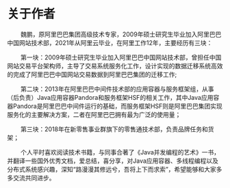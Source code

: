 # 关于作者

&nbsp;&nbsp;&nbsp;&nbsp;&nbsp;&nbsp;&nbsp;&nbsp;魏鹏，原阿里巴巴集团高级技术专家，2009年硕士研究生毕业加入阿里巴巴中国网站技术部，2021年从阿里云毕业，在阿里工作12年，主要经历有三块：

&nbsp;&nbsp;&nbsp;&nbsp;&nbsp;&nbsp;&nbsp;&nbsp;第一块：2009年硕士研究生毕业加入阿里巴巴中国网站技术部，曾担任中国网站交易平台架构师，主导了交易系统服务化工作，设计实现的数据迁移系统高效的完成了阿里巴巴中国网站交易数据到阿里巴巴集团的迁移工作;

&nbsp;&nbsp;&nbsp;&nbsp;&nbsp;&nbsp;&nbsp;&nbsp;第二块：2013年在阿里巴巴中间件技术部的应用容器与服务框架组，从事（后负责）Java应用容器Pandora和服务框架HSF的相关工作，其中Java应用容器Pandora是阿里巴巴中间件运行的基础，而服务框架HSF则是阿里巴巴集团实现服务化的主要解决方案，二者在阿里巴巴拥有最为广泛的使用量；

&nbsp;&nbsp;&nbsp;&nbsp;&nbsp;&nbsp;&nbsp;&nbsp;第三块：2018年在新零售事业群旗下的零售通技术部，负责品牌任务和货架；

&nbsp;&nbsp;&nbsp;&nbsp;&nbsp;&nbsp;&nbsp;&nbsp;个人平时喜欢阅读技术书籍，与同事合著了《Java并发编程的艺术》一书，并翻译一些国外优秀文档，爱总结，喜分享，对Java应用容器、多线程编程以及分布式系统感兴趣，深知“路漫漫其修远兮，吾将上下而求索”，希望能够和大家多多交流共同进步。 